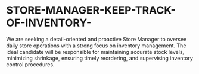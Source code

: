 # STORE-MANAGER-KEEP-TRACK-OF-INVENTORY-
We are seeking a detail-oriented and proactive Store Manager to oversee daily store operations with a strong focus on inventory management. The ideal candidate will be responsible for maintaining accurate stock levels, minimizing shrinkage, ensuring timely reordering, and supervising inventory control procedures. 
